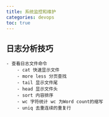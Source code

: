 ```yaml
---
title: 系统监控和维护
categories: devops
toc: true
---
```


## 日志分析技巧
    
    - 查看日志文件命令
        - cat 快速显示文件
        - more less 分页查找
        - tail 显示文件尾
        - head 显示文件头
        - sort 内容排序
        - wc 字符统计 wc 为Word count的缩写
        - uniq 去重连续的重复行 